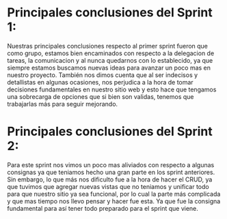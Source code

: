 # Principales conclusiones del Sprint 1:
Nuestras principales conclusiones respecto al primer sprint fueron que como grupo, estamos bien encaminados con respecto a la delegacion de tareas, la comunicacion y al nunca quedarnos con lo establecido, ya que siempre estamos buscamos nuevas ideas para avanzar un poco mas en nuestro proyecto. También nos dimos cuenta que al ser indecisos y detallistas en algunas ocasiones, nos perjudica a la hora de tomar decisiones fundamentales en nuestro sitio web y esto hace que tengamos una sobrecarga de opciones que si bien son validas, tenemos que trabajarlas más para seguir mejorando.

# Principales conclusiones del Sprint 2:
Para este sprint nos vimos un poco mas aliviados con respecto a algunas consignas ya que teniamos hecho una gran parte en los sprint anteriores. Sin embargo, lo que más nos dificulto fue a la hora de hacer el CRUD, ya que tuvimos que agregar nuevas vistas que no teniamos y unificar todo para que nuestro sitio ya sea funcional, por lo cual la parte más complicada y que mas tiempo nos llevo pensar y hacer fue esta. Ya que fue la consigna fundamental para así tener todo preparado para el sprint que viene.
